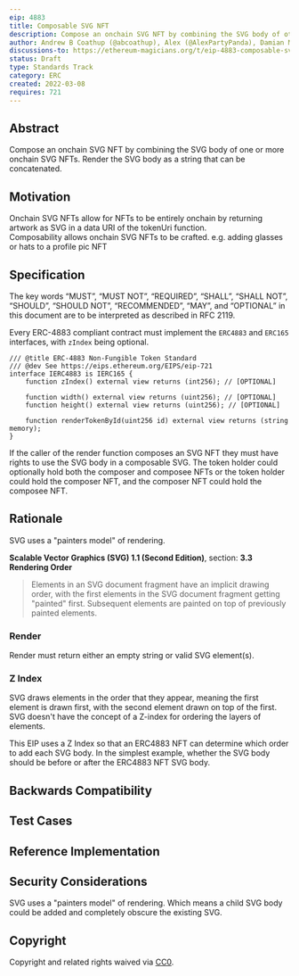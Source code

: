 ```yaml
---
eip: 4883
title: Composable SVG NFT
description: Compose an onchain SVG NFT by combining the SVG body of other onchain SVG NFTs
author: Andrew B Coathup (@abcoathup), Alex (@AlexPartyPanda), Damian Martinelli (@damianmarti), blockdev (@0xbok), Austin Griffith (@austintgriffith)
discussions-to: https://ethereum-magicians.org/t/eip-4883-composable-svg-nft/8765
status: Draft
type: Standards Track
category: ERC
created: 2022-03-08
requires: 721
---
```


## Abstract
Compose an onchain SVG NFT by combining the SVG body of one or more onchain SVG NFTs.  Render the SVG body as a string that can be concatenated.  

## Motivation
Onchain SVG NFTs allow for NFTs to be entirely onchain by returning artwork as SVG in a data URI of the tokenUri function.    
Composability allows onchain SVG NFTs to be crafted. e.g. adding glasses or hats to a profile pic NFT

## Specification
The key words “MUST”, “MUST NOT”, “REQUIRED”, “SHALL”, “SHALL NOT”, “SHOULD”, “SHOULD NOT”, “RECOMMENDED”, “MAY”, and “OPTIONAL” in this document are to be interpreted as described in RFC 2119.
  
Every ERC-4883 compliant contract must implement the `ERC4883` and `ERC165` interfaces, with `zIndex` being optional.
```solidity
/// @title ERC-4883 Non-Fungible Token Standard
/// @dev See https://eips.ethereum.org/EIPS/eip-721
interface IERC4883 is IERC165 {
    function zIndex() external view returns (int256); // [OPTIONAL]
    
    function width() external view returns (uint256); // [OPTIONAL]
    function height() external view returns (uint256); // [OPTIONAL]

    function renderTokenById(uint256 id) external view returns (string memory);
}
```

If the caller of the render function composes an SVG NFT they must have rights to use the SVG body in a composable SVG.  The token holder could optionally hold both the composer and composee NFTs or the token holder could hold the composer NFT, and the composer NFT could hold the composee NFT.  

## Rationale
  
SVG uses a "painters model" of rendering.

**Scalable Vector Graphics (SVG) 1.1 (Second Edition)**, section: **3.3 Rendering Order**
>Elements in an SVG document fragment have an implicit drawing order, with the first elements in the SVG document fragment getting "painted" first. Subsequent elements are painted on top of previously painted elements.
  
### Render

Render must return either an empty string or valid SVG element(s).
  
### Z Index
SVG draws elements in the order that they appear, meaning the first element is drawn first, with the second element drawn on top of the first.  SVG doesn't have the concept of a Z-index for ordering the layers of elements.  
  
This EIP uses a Z Index so that an ERC4883 NFT can determine which order to add each SVG body.  In the simplest example, whether the SVG body should be before or after the ERC4883 NFT SVG body.
 
## Backwards Compatibility

## Test Cases

## Reference Implementation

## Security Considerations
SVG uses a "painters model" of rendering.  Which means a child SVG body could be added and completely obscure the existing SVG.

## Copyright
Copyright and related rights waived via [CC0](https://creativecommons.org/publicdomain/zero/1.0/).
